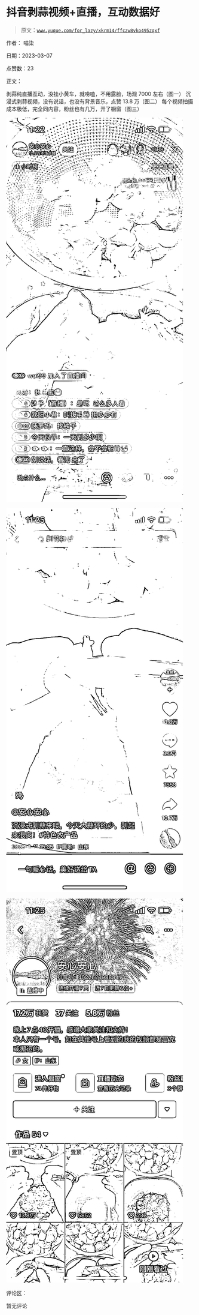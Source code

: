 # 抖音剥蒜视频+直播，互动数据好

> 原文：[`www.yuque.com/for_lazy/xkrm14/ffczw8vko495zqxf`](https://www.yuque.com/for_lazy/xkrm14/ffczw8vko495zqxf)



作者： 喵柒 

日期：2023-03-07 

点赞数：23 

正文： 

剥蒜纯直播互动，没挂小黄车，就唠嗑，不用露脸，场观 7000 左右（图一） 沉浸式剥蒜视频，没有说话，也没有背景音乐，点赞 13.8 万（图二） 每个视频拍摄成本极低，完全同内容，粉丝也有几万，开了橱窗（图三） 

![](img/0657fef3b32ca26e80dd7063cac61c0f.png) 

![](img/fffcd23a01035e3f489a6976862c1793.png) 

![](img/1e350cbecc1a3f154806106b94d3d5f4.png) 

评论区： 

暂无评论 

